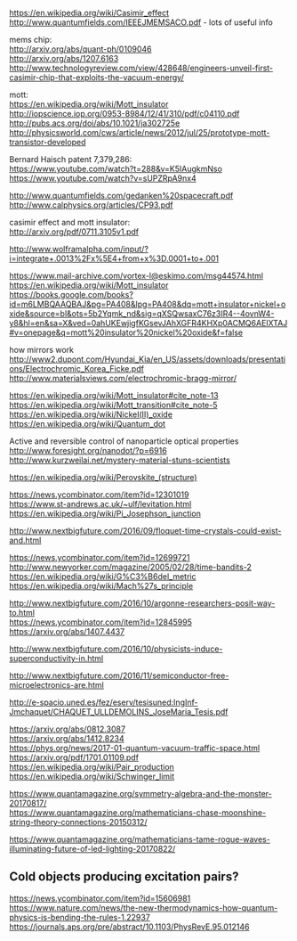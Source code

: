 https://en.wikipedia.org/wiki/Casimir_effect  
http://www.quantumfields.com/IEEEJMEMSACO.pdf - lots of useful info  

mems chip:  
http://arxiv.org/abs/quant-ph/0109046  
http://arxiv.org/abs/1207.6163  
http://www.technologyreview.com/view/428648/engineers-unveil-first-casimir-chip-that-exploits-the-vacuum-energy/  

mott:  
https://en.wikipedia.org/wiki/Mott_insulator  
http://iopscience.iop.org/0953-8984/12/41/310/pdf/c04110.pdf  
http://pubs.acs.org/doi/abs/10.1021/ja302725e  
http://physicsworld.com/cws/article/news/2012/jul/25/prototype-mott-transistor-developed  

Bernard Haisch patent 7,379,286:  
https://www.youtube.com/watch?t=288&v=K5IAugkmNso  
https://www.youtube.com/watch?v=sUPZRpA9nx4  

http://www.quantumfields.com/gedanken%20spacecraft.pdf  
http://www.calphysics.org/articles/CP93.pdf  

casimir effect and mott insulator:  
http://arxiv.org/pdf/0711.3105v1.pdf  

http://www.wolframalpha.com/input/?i=integrate+.0013%2Fx%5E4+from+x%3D.0001+to+.001  

https://www.mail-archive.com/vortex-l@eskimo.com/msg44574.html  
https://en.wikipedia.org/wiki/Mott_insulator  
https://books.google.com/books?id=m6LMBQAAQBAJ&pg=PA408&lpg=PA408&dq=mott+insulator+nickel+oxide&source=bl&ots=5b2Yqmk_nd&sig=qXSQwsaxC76z3IR4--4ovnW4-y8&hl=en&sa=X&ved=0ahUKEwjigfKGsevJAhXGFR4KHXp0ACMQ6AEIXTAJ#v=onepage&q=mott%20insulator%20nickel%20oxide&f=false  

how mirrors work  
http://www2.dupont.com/Hyundai_Kia/en_US/assets/downloads/presentations/Electrochromic_Korea_Ficke.pdf  
http://www.materialsviews.com/electrochromic-bragg-mirror/  

https://en.wikipedia.org/wiki/Mott_insulator#cite_note-13  
https://en.wikipedia.org/wiki/Mott_transition#cite_note-5  
https://en.wikipedia.org/wiki/Nickel(II)_oxide  
https://en.wikipedia.org/wiki/Quantum_dot  

Active and reversible control of nanoparticle optical properties  
http://www.foresight.org/nanodot/?p=6916  
http://www.kurzweilai.net/mystery-material-stuns-scientists  

https://en.wikipedia.org/wiki/Perovskite_(structure)  

https://news.ycombinator.com/item?id=12301019  
https://www.st-andrews.ac.uk/~ulf/levitation.html  
https://en.wikipedia.org/wiki/Pi_Josephson_junction  

http://www.nextbigfuture.com/2016/09/floquet-time-crystals-could-exist-and.html  

https://news.ycombinator.com/item?id=12699721  
http://www.newyorker.com/magazine/2005/02/28/time-bandits-2  
https://en.wikipedia.org/wiki/G%C3%B6del_metric  
https://en.wikipedia.org/wiki/Mach%27s_principle  

http://www.nextbigfuture.com/2016/10/argonne-researchers-posit-way-to.html  
https://news.ycombinator.com/item?id=12845995  
https://arxiv.org/abs/1407.4437  

http://www.nextbigfuture.com/2016/10/physicists-induce-superconductivity-in.html  

http://www.nextbigfuture.com/2016/11/semiconductor-free-microelectronics-are.html  

http://e-spacio.uned.es/fez/eserv/tesisuned:IngInf-Jmchaquet/CHAQUET_ULLDEMOLINS_JoseMaria_Tesis.pdf  

https://arxiv.org/abs/0812.3087  
https://arxiv.org/abs/1412.8234  
https://phys.org/news/2017-01-quantum-vacuum-traffic-space.html  
https://arxiv.org/pdf/1701.01109.pdf  
https://en.wikipedia.org/wiki/Pair_production  
https://en.wikipedia.org/wiki/Schwinger_limit  

https://www.quantamagazine.org/symmetry-algebra-and-the-monster-20170817/    
https://www.quantamagazine.org/mathematicians-chase-moonshine-string-theory-connections-20150312/  

https://www.quantamagazine.org/mathematicians-tame-rogue-waves-illuminating-future-of-led-lighting-20170822/  

## Cold objects producing excitation pairs?
https://news.ycombinator.com/item?id=15606981  
https://www.nature.com/news/the-new-thermodynamics-how-quantum-physics-is-bending-the-rules-1.22937  
https://journals.aps.org/pre/abstract/10.1103/PhysRevE.95.012146  
